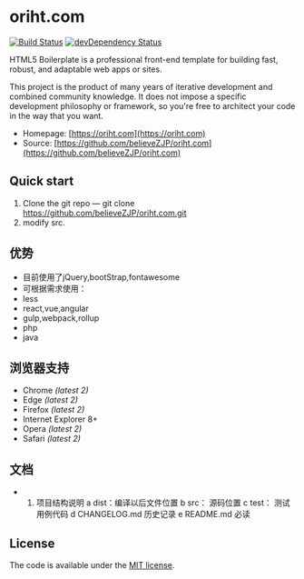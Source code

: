 # oriht.com

[![Build Status](https://travis-ci.org/h5bp/html5-boilerplate.svg)](https://travis-ci.org/h5bp/html5-boilerplate)
[![devDependency Status](https://david-dm.org/h5bp/html5-boilerplate/dev-status.svg)](https://david-dm.org/h5bp/html5-boilerplate#info=devDependencies)

HTML5 Boilerplate is a professional front-end template for building
fast, robust, and adaptable web apps or sites.

This project is the product of many years of iterative development and
combined community knowledge. It does not impose a specific development
philosophy or framework, so you're free to architect your code in the
way that you want.

* Homepage: [https://oriht.com](https://oriht.com)
* Source: [https://github.com/believeZJP/oriht.com](https://github.com/believeZJP/oriht.com)


## Quick start


1. Clone the git repo —  git clone https://github.com/believeZJP/oriht.com.git
2. modify src.   


## 优势

* 目前使用了jQuery,bootStrap,fontawesome
* 可根据需求使用：
* less
* react,vue,angular
* gulp,webpack,rollup
* php
* java
						



## 浏览器支持

* Chrome *(latest 2)*
* Edge *(latest 2)*
* Firefox *(latest 2)*
* Internet Explorer 8+
* Opera *(latest 2)*
* Safari *(latest 2)*



## 文档

* 1. 项目结构说明
		a 	dist：编译以后文件位置
		b  src： 源码位置
		c  test： 测试用例代码
		d  CHANGELOG.md 历史记录
		e  README.md  必读


## License

The code is available under the [MIT license](LICENSE.txt).
